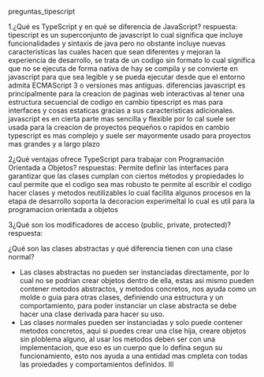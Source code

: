 preguntas_tipescript

1.¿Qué es TypeScript y en qué se diferencia de JavaScript? respuesta: tipescript es un superconjunto de javascript lo cual significa que incluye funcionalidades y sintaxis de java pero no obstante incluye nuevas caracteristicas las cuales hacen que sean diferentes y mejoran la experiencia de desarrollo, se trata de un codigo sin formato lo cual significa que no se ejecuta de forma nativa de hay se compila y se convierte en javascript para que sea legible y se pueda ejecutar desde que el entorno admita ECMAScript 3 o versiones mas antiguas. diferencias javascript es principalmente para la creacion de paginas web interactivas al tener una estructura secuencial de codigo en cambio tipescript es mas para interfaces y cosas estaticas gracias a sus caracteristicas adicionales. javascript es en cierta parte mas sencilla y flexible por lo cal suele ser usada para la creacion de proyectos pequeños o rapidos en cambio typescript es mas complejo y suele ser mayormente usado para proyectos mas grandes y a largo plazo

2¿Qué ventajas ofrece TypeScript para trabajar con Programación Orientada a Objetos? respuestas: Permite definir las interfaces para garantizar que las clases cumplan con ciertos métodos y propiedades lo caul permite que el codigo sea mas robusto te permite al escribir el codigo hacer clases y metodos reutilizables lo cual facilita algunos procesos en la etapa de desarrollo soporta la decoracion experimeltal lo cual es util para la programacion orientada a objetos

3¿Qué son los modificadores de acceso (public, private, protected)? respuesta:

¿Qué son las clases abstractas y qué diferencia tienen con una clase normal?
- Las clases abstractas no pueden ser instanciadas directamente, por lo cual no se podrian crear objetos dentro de ella, estas asi mismo pueden contener metodos abstractos, y metodos concretos, nos ayuda como un molde o guia para otras clases, definiendo una estructura y un comportamiento, para poder instanciar un clase abstracta se debe hacer una clase derivada para hacer su uso.
- Las clases normales pueden ser instanciadas y solo puede contener metodos concretos, aqui si puedes crear una clse hija, creare objetos sin ploblema alguno, al usar los metodos deben ser con una implementacion, que eso es un cuerpo que lo defina segun su funcionamiento, esto nos ayuda a una entidad mas cmpleta con todas las proiedades y comportamientos definidos.
lll
